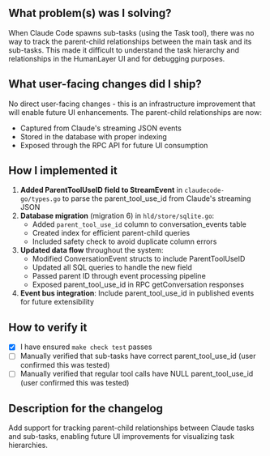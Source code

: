 ## What problem(s) was I solving?

When Claude Code spawns sub-tasks (using the Task tool), there was no way to track the parent-child relationships between the main task and its sub-tasks. This made it difficult to understand the task hierarchy and relationships in the HumanLayer UI and for debugging purposes.

## What user-facing changes did I ship?

No direct user-facing changes - this is an infrastructure improvement that will enable future UI enhancements. The parent-child relationships are now:
- Captured from Claude's streaming JSON events
- Stored in the database with proper indexing
- Exposed through the RPC API for future UI consumption

## How I implemented it

1. **Added ParentToolUseID field to StreamEvent** in `claudecode-go/types.go` to parse the parent_tool_use_id from Claude's streaming JSON
2. **Database migration** (migration 6) in `hld/store/sqlite.go`:
   - Added `parent_tool_use_id` column to conversation_events table
   - Created index for efficient parent-child queries
   - Included safety check to avoid duplicate column errors
3. **Updated data flow** throughout the system:
   - Modified ConversationEvent structs to include ParentToolUseID
   - Updated all SQL queries to handle the new field
   - Passed parent ID through event processing pipeline
   - Exposed parent_tool_use_id in RPC getConversation responses
4. **Event bus integration**: Include parent_tool_use_id in published events for future extensibility

## How to verify it

- [x] I have ensured `make check test` passes
- [ ] Manually verified that sub-tasks have correct parent_tool_use_id (user confirmed this was tested)
- [ ] Manually verified that regular tool calls have NULL parent_tool_use_id (user confirmed this was tested)

## Description for the changelog

Add support for tracking parent-child relationships between Claude tasks and sub-tasks, enabling future UI improvements for visualizing task hierarchies.